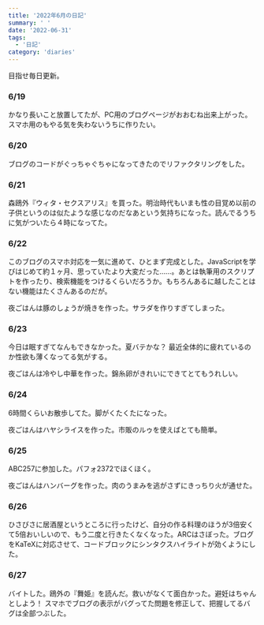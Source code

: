 ```yaml
---
title: '2022年6月の日記'
summary: ' '
date: '2022-06-31'
tags: 
  - '日記'
category: 'diaries'
---
```


目指せ毎日更新。

### 6/19

かなり長いこと放置してたが、PC用のブログページがおおむね出来上がった。スマホ用のもやる気を失わないうちに作りたい。

### 6/20

ブログのコードがぐっちゃぐちゃになってきたのでリファクタリングをした。

### 6/21

森鴎外『ウィタ・セクスアリス』を買った。明治時代もいまも性の目覚め以前の子供というのは似たような感じなのだなあという気持ちになった。読んでるうちに気がついたら４時になってた。

### 6/22

このブログのスマホ対応を一気に進めて、ひとまず完成とした。JavaScriptを学びはじめて約１ヶ月、思っていたより大変だった……。あとは執筆用のスクリプトを作ったり、検索機能をつけるくらいだろうか。もちろんあるに越したことはない機能はたくさんあるのだが。

夜ごはんは豚のしょうが焼きを作った。サラダを作りすぎてしまった。

### 6/23

今日は眠すぎてなんもできなかった。夏バテかな？ 最近全体的に疲れているのか性欲も薄くなってる気がする。

夜ごはんは冷やし中華を作った。錦糸卵がきれいにできてとてもうれしい。

### 6/24

6時間くらいお散歩してた。脚がくたくたになった。

夜ごはんはハヤシライスを作った。市販のルゥを使えばとても簡単。

### 6/25

ABC257に参加した。パフォ2372でほくほく。

夜ごはんはハンバーグを作った。肉のうまみを逃がさずにきっちり火が通せた。

### 6/26

ひさびさに居酒屋というところに行ったけど、自分の作る料理のほうが3倍安くて5倍おいしいので、もう二度と行きたくなくなった。ARCはさぼった。ブログをKaTeXに対応させて、コードブロックにシンタクスハイライトが効くようにした。

### 6/27

バイトした。鴎外の『舞姫』を読んだ。救いがなくて面白かった。避妊はちゃんとしよう！
スマホでブログの表示がバグってた問題を修正して、把握してるバグは全部つぶした。
